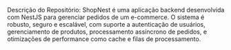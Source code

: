 Descrição do Repositório:
ShopNest é uma aplicação backend desenvolvida com NestJS para gerenciar pedidos de um e-commerce. O sistema é robusto, seguro e escalável, com suporte a autenticação de usuários, gerenciamento de produtos, processamento assíncrono de pedidos, e otimizações de performance como cache e filas de processamento.
